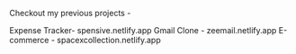 Checkout my previous projects - 


Expense Tracker- spensive.netlify.app
Gmail Clone - zeemail.netlify.app
E-commerce - spacexcollection.netlify.app
